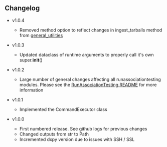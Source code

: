 ## Changelog

* v1.0.4
  * Removed method option to reflect changes in ingest_tarballs method from [general_utilities](https://github.com/mrcepid-rap/general_utilities)

* v1.0.3
  * Updated dataclass of runtime arguments to properly call it's own super.__init__()

* v1.0.2
  * Large number of general changes affecting all runassociationtesting modules. Please see the [RunAssociationTesting README](https://github.com/mrcepid-rap/mrcepid-runassociationtesting/blob/main/Readme.md) for more information

* v1.0.1
  * Implemented the CommandExecutor class
 
* v1.0.0
  * First numbered release. See github logs for previous changes
  * Changed outputs from str to Path
  * Incremented dxpy version due to issues with SSH / SSL
